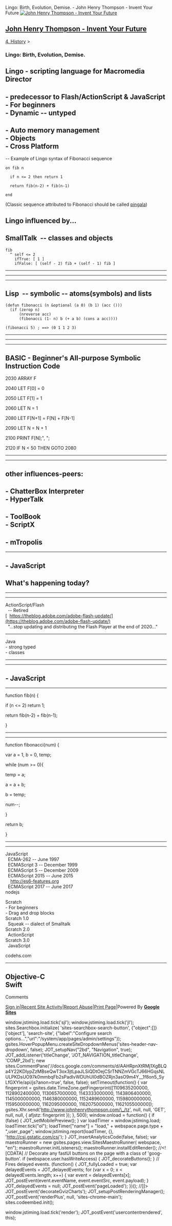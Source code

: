 Lingo: Birth, Evolution, Demise. - John Henry Thompson - Invent Your Future [![John Henry Thompson - Invent Your Future](../_/rsrc/1329567069254/config/customLogo.gif-revision=6.png)](../index.html)

[John Henry Thompson - Invent Your Future](../index.html)
---------------------------------------------------------

    

[4\. History](../4-history.html)‎ > ‎

### Lingo: Birth, Evolution, Demise.

  
Lingo - scripting language for Macromedia Director
-----------------------------------------------------

\- predecessor to Flash/ActionScript & JavaScript  
\- For beginners  
\- Dynamic -- untyped
--------------------------------------------------------------------------------------------

\- Auto memory management  
\- Objects  
\- Cross Platform
----------------------------------------------------------

  

\-- Example of Lingo syntax of Fibonacci sequence

`on fib n`

`  if n <= 2 then return 1`

`  return fib(n-2) + fib(n-1)`

`end`

(Classic sequence attributed to Fibonacci should be called [pingala](../heros/pingala.html))

  

  

Lingo influenced by...
----------------------

  

  

  

  

  

  

  

  

  

  

  

  

  

SmallTalk  -- classes and objects
---------------------------------

    fib
      ^ self <= 2
        ifTrue: [ 1 ]
        ifFalse: [ (self - 2) fib + (self - 1) fib ]


--------------------------------------------------------------------------------------------------------

  

---

  

  

  

  

  

  

  

  

  

---

Lisp  -- symbolic -- atoms(symbols) and lists
---------------------------------------------

    (defun fibonacci (n &optional (a 0) (b 1) (acc ()))
      (if (zerop n)
          (nreverse acc)
          (fibonacci (1- n) b (+ a b) (cons a acc))))
    
    (fibonacci 5) ; ==> (0 1 1 2 3)


-------------------------------------------------------------------------------------------------------------------------------------------------------------------------------------------------------

  

---

  

---

  

  

  

  

  

  

  

  

  

  

BASIC - Beginner's All-purpose Symbolic Instruction Code
--------------------------------------------------------

2030 ARRAY F

2040 LET F\[0\] = 0

2050 LET F\[1\] = 1

2060 LET N = 1

2080 LET F\[N+1\] = F\[N\] + F\[N-1\]

2090 LET N = N + 1

2100 PRINT F\[N\];", ";

2120 IF N < 50 THEN GOTO 2080

  

  

---

  

---

  

  

  

other influences-peers:
-----------------------

\- ChatterBox Interpreter  
\- HyperTalk
----------------------------------------

\- ToolBook  
\- ScriptX
------------------------

\- mTropolis
------------

  

---

\- JavaScript
-------------

  
  
  
  
  
  
  
  
What's happening today?
-----------------------------------------------

  

---

  

---

ActionScript/Flash  
  -- Retired  
[  https://theblog.adobe.com/adobe-flash-update/](https://theblog.adobe.com/adobe-flash-update/)  
  "...stop updating and distributing the Flash Player at the end of 2020..."  
  
  
  
  

----------------------------------------------------------------------------------------------------------------------------------------------------------------------------------------------------------------------------------

  
  
  
  
Java  
\- strong typed  
\- classes  
  
  
  
  
  
  

--------------------------------------------------------------------

  

---

\- JavaScript
-------------

  



-------

function fib(n) {

if (n <= 2) return 1;

return fib(n\-2) + fib(n\-1);

}




--------------------------------------------------------------------------------

  

---

function fibonacci(num) {

var a \= 1, b \= 0, temp;

while (num \>= 0){

temp \= a;

a \= a + b;

b \= temp;

num\--;

}

return b;

}




---------------------------------------------------------------------------------------------------------------------------------------------

  

---

JavaScript  
  ECMA-262 -- June 1997  
  ECMAScript 3 -- December 1999  
  ECMAScript 5 -- December 2009  
  ECMAScript 2015 -- June 2015  
    http://es6-features.org  
  ECMAScript 2017 -- June 2017  
nodejs  
  
  
  
  
  
  
  
  
  
  
  
  
  
  

Scratch  
\- For beginners  
\- Drag and drop blocks  
Scratch 1.0  
  Squeak -- dialect of Smalltalk  
Scratch 2.0  
  ActionScript  
Scratch 3.0  
  JavaScript  
  
  
  
codehs.com  
  
  
  
  
  
  
  
  
  

---------------------------------------------------------------------------------------------------------------------------------------------------------------------------------------------------------------------

  
Objective-C  
Swift
----------------------

Comments

[Sign in](https://accounts.google.com/ServiceLogin?continue=http://sites.google.com/a/johnhenrythompson.com/jht/4-history/lingo-birth-evolution-demise&service=jotspot)|[Recent Site Activity](../system/app/pages/recentChanges.html)|[Report Abuse](http://sites.google.com/a/johnhenrythompson.com/jht/system/app/pages/reportAbuse)|[Print Page](javascript:;)|Powered By **[Google Sites](http://sites.google.com/site)**

window.jstiming.load.tick('sjl'); window.jstiming.load.tick('jl'); sites.Searchbox.initialize( 'sites-searchbox-search-button', {"object":\[\]}\['object'\], 'search-site', {"label":"Configure search options...","url":"/system/app/pages/admin/settings"}); gsites.HoverPopupMenu.createSiteDropdownMenus('sites-header-nav-dropdown', false); JOT\_setupNav("2bd", "Navigation", true); JOT\_addListener('titleChange', 'JOT\_NAVIGATION\_titleChange', 'COMP\_2bd'); new sites.CommentPane('//docs.google.com/comments/d/AAHRpnXtRMj1XgBLQa4Y22KDIypZzMBseQwT3ox3jtLpaJLSiQDtOejCSrTNNZmVGcTJ66HGqsNLULPKDsUO97k0mmbqFb2sPadIvWDUhUI0dBOZRjn3asO9m4Y\_\_1f8on5\_SyLfGXYle/api/js?anon=true', false, false); setTimeout(function() { var fingerprint = gsites.date.TimeZone.getFingerprint(\[1109635200000, 1128902400000, 1130657000000, 1143333000000, 1143806400000, 1145000000000, 1146380000000, 1152489600000, 1159800000000, 1159500000000, 1162095000000, 1162075000000, 1162105500000\]); gsites.Xhr.send('http://www.johnhenrythompson.com/\_/tz', null, null, 'GET', null, null, { afjstz: fingerprint }); }, 500); window.onload = function() { if (false) { JOT\_setMobilePreview(); } var loadTimer = window.jstiming.load; loadTimer.tick("ol"); loadTimer\["name"\] = "load," + webspace.page.type + ",user\_page"; window.jstiming.report(loadTimer, {}, 'http://csi.gstatic.com/csi'); } JOT\_insertAnalyticsCode(false, false); var maestroRunner = new gsites.pages.view.SitesMaestroRunner( webspace, "en"); maestroRunner.initListeners(); maestroRunner.installEditRender(); //<!\[CDATA\[ // Decorate any fastUI buttons on the page with a class of 'goog-button'. if (webspace.user.hasWriteAccess) { JOT\_decorateButtons(); } // Fires delayed events. (function() { JOT\_fullyLoaded = true; var delayedEvents = JOT\_delayedEvents; for (var x = 0; x < delayedEvents.length; x++) { var event = delayedEvents\[x\]; JOT\_postEvent(event.eventName, event.eventSrc, event.payload); } JOT\_delayedEvents = null; JOT\_postEvent('pageLoaded'); })(); //\]\]> JOT\_postEvent('decorateGvizCharts'); JOT\_setupPostRenderingManager(); JOT\_postEvent('renderPlus', null, 'sites-chrome-main'); sites.codeembed.init();

window.jstiming.load.tick('render'); JOT\_postEvent('usercontentrendered', this);